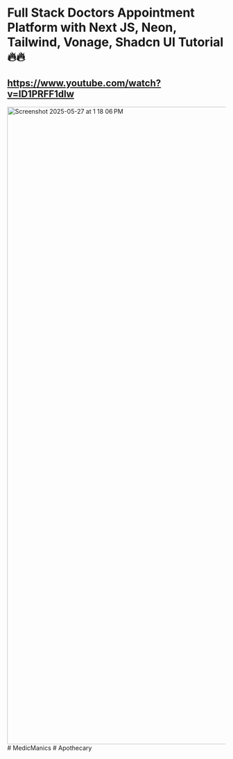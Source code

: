 # Full Stack Doctors Appointment Platform with Next JS, Neon, Tailwind, Vonage, Shadcn UI Tutorial 🔥🔥
## https://www.youtube.com/watch?v=ID1PRFF1dlw

<img width="1470" alt="Screenshot 2025-05-27 at 1 18 06 PM" src="https://github.com/user-attachments/assets/a0d3d443-f5e1-433a-85a7-a76a3866858d" />
#   M e d i c M a n i c s  
 #   A p o t h e c a r y  
 